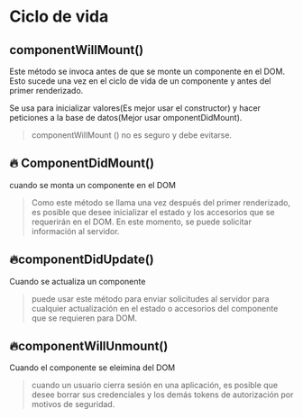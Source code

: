 # Ciclo de vida

## componentWillMount()

Este método se invoca antes de que se monte un componente en el DOM. Esto sucede una vez en el ciclo de vida de un componente y antes del primer renderizado.

Se usa para inicializar valores(Es mejor usar el constructor) y hacer peticiones a la base de datos(Mejor usar omponentDidMount).

> componentWillMount () no es seguro y debe evitarse.

## 🔥 ComponentDidMount()

 cuando se monta un componente en el DOM

> Como este método se llama una vez después del primer renderizado, es posible que desee inicializar el estado y los accesorios que se requerirán en el DOM. En este momento, se puede solicitar información al servidor.

## 🔥componentDidUpdate()

Cuando se actualiza un componente

> puede usar este método para enviar solicitudes al servidor para cualquier actualización en el estado o accesorios del componente que se requieren para DOM.

## 🔥componentWillUnmount()

Cuando el componente se eleimina del DOM

> cuando un usuario cierra sesión en una aplicación, es posible que desee borrar sus credenciales y los demás tokens de autorización por motivos de seguridad.
